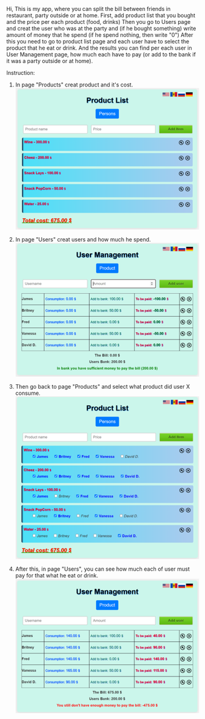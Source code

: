 Hi,
This is my app, where you can split the bill between friends in restaurant, party outside or at home.
First, add product list that you bought and the price per each product (food, drinks)
Then you go to Users page and creat the user who was at the party and (if he bought something) write amount of money that he spend (if he spend nothing, then write "0")
After this you need to go to product list page and each user have to select the product that he eat or drink.
And the results you can find per each user in User Management page, how much each have to pay (or add to the bank if it was a party outside or at home).

Instruction:
1. In page "Products" creat product and it's cost.
![Image](picture/Product.PNG)


2. In page "Users" creat users and how much he spend.
   ![Image](picture/Users.PNG)


3. Then go back to page "Products" and select what product did user X consume.
   ![Image](picture/ProductSelect.PNG)


4. After this, in page "Users", you can see how much each of user must pay for that what he eat or drink.
   ![Image](picture/UsersBill.PNG)
